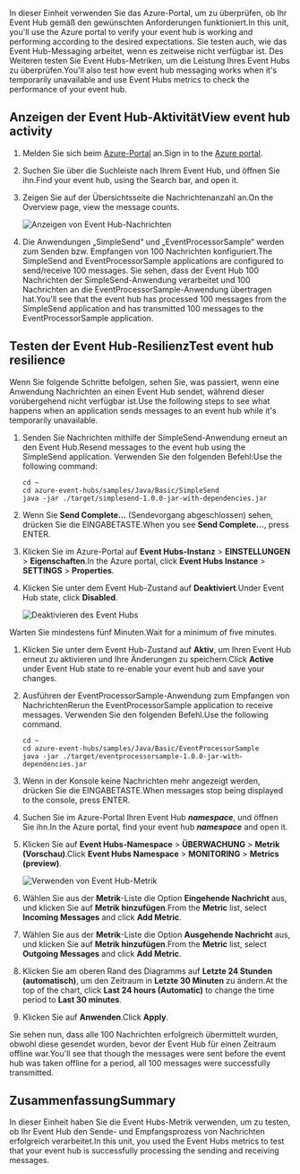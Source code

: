 <span data-ttu-id="f94ed-101">In dieser Einheit verwenden Sie das Azure-Portal, um zu überprüfen, ob Ihr Event Hub gemäß den gewünschten Anforderungen funktioniert.</span><span class="sxs-lookup"><span data-stu-id="f94ed-101">In this unit, you'll use the Azure portal to verify your event hub is working and performing according to the desired expectations.</span></span> <span data-ttu-id="f94ed-102">Sie testen auch, wie das Event Hub-Messaging arbeitet, wenn es zeitweise nicht verfügbar ist. Des Weiteren testen Sie Event Hubs-Metriken, um die Leistung Ihres Event Hubs zu überprüfen.</span><span class="sxs-lookup"><span data-stu-id="f94ed-102">You'll also test how event hub messaging works when it's temporarily unavailable and use Event Hubs metrics to check the performance of your event hub.</span></span>

## <a name="view-event-hub-activity"></a><span data-ttu-id="f94ed-103">Anzeigen der Event Hub-Aktivität</span><span class="sxs-lookup"><span data-stu-id="f94ed-103">View event hub activity</span></span>

1. <span data-ttu-id="f94ed-104">Melden Sie sich beim [Azure-Portal](https://portal.azure.com?azure-portal=true) an.</span><span class="sxs-lookup"><span data-stu-id="f94ed-104">Sign in to the [Azure portal](https://portal.azure.com?azure-portal=true).</span></span>

1. <span data-ttu-id="f94ed-105">Suchen Sie über die Suchleiste nach Ihrem Event Hub, und öffnen Sie ihn.</span><span class="sxs-lookup"><span data-stu-id="f94ed-105">Find your event hub, using the Search bar, and open it.</span></span>

1. <span data-ttu-id="f94ed-106">Zeigen Sie auf der Übersichtsseite die Nachrichtenanzahl an.</span><span class="sxs-lookup"><span data-stu-id="f94ed-106">On the Overview page, view the message counts.</span></span>

    ![Anzeigen von Event Hub-Nachrichten](../media-draft/6-view-messages.png)

1. <span data-ttu-id="f94ed-108">Die Anwendungen „SimpleSend“ und „EventProcessorSample“ werden zum Senden bzw. Empfangen von 100 Nachrichten konfiguriert.</span><span class="sxs-lookup"><span data-stu-id="f94ed-108">The SimpleSend and EventProcessorSample applications are configured to send/receive 100 messages.</span></span> <span data-ttu-id="f94ed-109">Sie sehen, dass der Event Hub 100 Nachrichten der SimpleSend-Anwendung verarbeitet und 100 Nachrichten an die EventProcessorSample-Anwendung übertragen hat.</span><span class="sxs-lookup"><span data-stu-id="f94ed-109">You'll see that the event hub has processed 100 messages from the SimpleSend application and has transmitted 100 messages to the EventProcessorSample application.</span></span>

## <a name="test-event-hub-resilience"></a><span data-ttu-id="f94ed-110">Testen der Event Hub-Resilienz</span><span class="sxs-lookup"><span data-stu-id="f94ed-110">Test event hub resilience</span></span>

<span data-ttu-id="f94ed-111">Wenn Sie folgende Schritte befolgen, sehen Sie, was passiert, wenn eine Anwendung Nachrichten an einen Event Hub sendet, während dieser vorübergehend nicht verfügbar ist.</span><span class="sxs-lookup"><span data-stu-id="f94ed-111">Use the following steps to see what happens when an application sends messages to an event hub while it's temporarily unavailable.</span></span>

1. <span data-ttu-id="f94ed-112">Senden Sie Nachrichten mithilfe der SimpleSend-Anwendung erneut an den Event Hub.</span><span class="sxs-lookup"><span data-stu-id="f94ed-112">Resend messages to the event hub using the SimpleSend application.</span></span> <span data-ttu-id="f94ed-113">Verwenden Sie den folgenden Befehl:</span><span class="sxs-lookup"><span data-stu-id="f94ed-113">Use the following command:</span></span>

    ```azurecli
    cd ~
    cd azure-event-hubs/samples/Java/Basic/SimpleSend
    java -jar ./target/simplesend-1.0.0-jar-with-dependencies.jar
    ```

1. <span data-ttu-id="f94ed-114">Wenn Sie **Send Complete...** (Sendevorgang abgeschlossen) sehen, drücken Sie die EINGABETASTE.</span><span class="sxs-lookup"><span data-stu-id="f94ed-114">When you see **Send Complete...**, press ENTER.</span></span>

1. <span data-ttu-id="f94ed-115">Klicken Sie im Azure-Portal auf **Event Hubs-Instanz** > **EINSTELLUNGEN** > **Eigenschaften**.</span><span class="sxs-lookup"><span data-stu-id="f94ed-115">In the Azure portal, click **Event Hubs Instance** > **SETTINGS** > **Properties**.</span></span>

1. <span data-ttu-id="f94ed-116">Klicken Sie unter dem Event Hub-Zustand auf **Deaktiviert**.</span><span class="sxs-lookup"><span data-stu-id="f94ed-116">Under Event Hub state, click **Disabled**.</span></span>

    ![Deaktivieren des Event Hubs](../media-draft/7-disable-event-hub.png)

<span data-ttu-id="f94ed-118">Warten Sie mindestens fünf Minuten.</span><span class="sxs-lookup"><span data-stu-id="f94ed-118">Wait for a minimum of five minutes.</span></span>

1. <span data-ttu-id="f94ed-119">Klicken Sie unter dem Event Hub-Zustand auf **Aktiv**, um Ihren Event Hub erneut zu aktivieren und Ihre Änderungen zu speichern.</span><span class="sxs-lookup"><span data-stu-id="f94ed-119">Click **Active** under Event Hub state to re-enable your event hub and save your changes.</span></span>

1. <span data-ttu-id="f94ed-120">Ausführen der EventProcessorSample-Anwendung zum Empfangen von Nachrichten</span><span class="sxs-lookup"><span data-stu-id="f94ed-120">Rerun the EventProcessorSample application to receive messages.</span></span> <span data-ttu-id="f94ed-121">Verwenden Sie den folgenden Befehl.</span><span class="sxs-lookup"><span data-stu-id="f94ed-121">Use the following command.</span></span>

    ```azurecli
    cd ~
    cd azure-event-hubs/samples/Java/Basic/EventProcessorSample
    java -jar ./target/eventprocessorsample-1.0.0-jar-with-dependencies.jar
    ```

1. <span data-ttu-id="f94ed-122">Wenn in der Konsole keine Nachrichten mehr angezeigt werden, drücken Sie die EINGABETASTE.</span><span class="sxs-lookup"><span data-stu-id="f94ed-122">When messages stop being displayed to the console, press ENTER.</span></span>

1. <span data-ttu-id="f94ed-123">Suchen Sie im Azure-Portal Ihren Event Hub **_namespace_**, und öffnen Sie ihn.</span><span class="sxs-lookup"><span data-stu-id="f94ed-123">In the Azure portal, find your event hub **_namespace_** and open it.</span></span> 

1. <span data-ttu-id="f94ed-124">Klicken Sie auf **Event Hubs-Namespace** > **ÜBERWACHUNG** > **Metrik (Vorschau)**.</span><span class="sxs-lookup"><span data-stu-id="f94ed-124">Click **Event Hubs Namespace** > **MONITORING** > **Metrics (preview)**.</span></span>

    ![Verwenden von Event Hub-Metrik](../media-draft/7-event-hub-metrics.png)

1. <span data-ttu-id="f94ed-126">Wählen Sie aus der **Metrik**-Liste die Option **Eingehende Nachricht** aus, und klicken Sie auf **Metrik hinzufügen**.</span><span class="sxs-lookup"><span data-stu-id="f94ed-126">From the **Metric** list, select **Incoming Messages** and click **Add Metric**.</span></span>

1. <span data-ttu-id="f94ed-127">Wählen Sie aus der **Metrik**-Liste die Option **Ausgehende Nachricht** aus, und klicken Sie auf **Metrik hinzufügen**.</span><span class="sxs-lookup"><span data-stu-id="f94ed-127">From the **Metric** list, select **Outgoing Messages** and click **Add Metric**.</span></span>

1. <span data-ttu-id="f94ed-128">Klicken Sie am oberen Rand des Diagramms auf **Letzte 24 Stunden (automatisch)**, um den Zeitraum in **Letzte 30 Minuten** zu ändern.</span><span class="sxs-lookup"><span data-stu-id="f94ed-128">At the top of the chart, click **Last 24 hours (Automatic)** to change the time period to **Last 30 minutes**.</span></span>

1. <span data-ttu-id="f94ed-129">Klicken Sie auf **Anwenden**.</span><span class="sxs-lookup"><span data-stu-id="f94ed-129">Click **Apply**.</span></span>

<span data-ttu-id="f94ed-130">Sie sehen nun, dass alle 100 Nachrichten erfolgreich übermittelt wurden, obwohl diese gesendet wurden, bevor der Event Hub für einen Zeitraum offline war.</span><span class="sxs-lookup"><span data-stu-id="f94ed-130">You'll see that though the messages were sent before the event hub was taken offline for a period, all 100 messages were successfully transmitted.</span></span>

## <a name="summary"></a><span data-ttu-id="f94ed-131">Zusammenfassung</span><span class="sxs-lookup"><span data-stu-id="f94ed-131">Summary</span></span>

<span data-ttu-id="f94ed-132">In dieser Einheit haben Sie die Event Hubs-Metrik verwenden, um zu testen, ob Ihr Event Hub den Sende- und Empfangsprozess von Nachrichten erfolgreich verarbeitet.</span><span class="sxs-lookup"><span data-stu-id="f94ed-132">In this unit, you used the Event Hubs metrics to test that your event hub is successfully processing the sending and receiving messages.</span></span>
